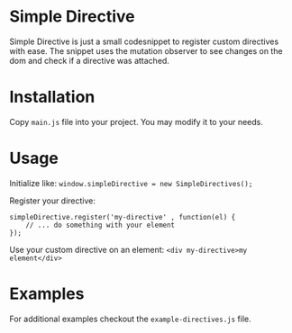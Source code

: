 # Simple Directive

Simple Directive is just a small codesnippet to register custom directives with ease.
The snippet uses the mutation observer to see changes on the dom and check if a directive was attached.

# Installation
Copy `main.js` file into your project. You may modify it to your needs.

# Usage
Initialize like:
`window.simpleDirective = new SimpleDirectives();`

Register your directive:
```
simpleDirective.register('my-directive' , function(el) {
    // ... do something with your element
});
```

Use your custom directive on an element:
`<div my-directive>my element</div>`

# Examples
For additional examples checkout the `example-directives.js` file.